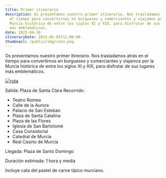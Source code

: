 ```yaml
---
title: Primer itinerario
description: Os presentamos nuestro primer itinerario. Nos trasladamos atrás en
  el tiempo para convertirnos en burgueses y comerciantes y viajamos por la
  Murcia histórica de entre los siglos XI y XIX, para disfrutar de sus lugares
  más emblemáticos.
date: 2023-04-16
itineraryDate: 2023-05-05T11:00:00
thumbnail: /public/img/ruta.png
---
```


Os presentamos nuestro primer itinerario. Nos trasladamos atrás en el tiempo para convertirnos en burgueses y comerciantes y viajamos por la Murcia histórica de entre los siglos XI y XIX, para disfrutar de sus lugares más emblemáticos.

<a href="https://felt.com/map/Untitled-Map-zZiJfEF0TWWcaBv3n39AzyA">![ruta](/img/Ruta.png "ruta")</a>

Salida: Plaza de Santa Clara
Recorrido:

-   Teatro Romea
-   Calle de la Aurora
-   Palacio de San Esteban
-   Plaza de Santa Catalina
-   Plaza de las Flores
-   Iglesia de San Bartolomé
-   Casa Consistorial
-   Catedral de Murcia
-   Real Casino de Murcia

Llegada: Plaza de Santo Domingo

Duración estimada: 1 hora y media

Incluye cata del pastel de carne típico murciano.

